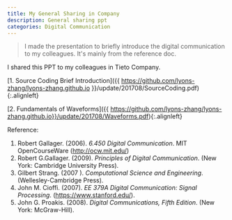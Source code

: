 ```yaml
---
title: My General Sharing in Company
description: General sharing ppt
categories: Digital Communication
---
```


>  I made the presentation to briefly introduce the digital communication to my colleagues. It's mainly from the reference doc.   
  
  
I shared this PPT to my colleagues in Tieto Company.  

 
[1. Source Coding Brief Introduction]({{ https://github.com/lyons-zhang/lyons-zhang.github.io }}/update/201708/SourceCoding.pdf){:.alignleft}   
 
[2. Fundamentals of Waveforms]({{ https://github.com/lyons-zhang/lyons-zhang.github.io}}/update/201708/Waveforms.pdf){:.alignleft}   

    

Reference:  
1. Robert Gallager. (2006). *6.450 Digital Communication*. MIT OpenCourseWare (http://ocw.mit.edu/)
2. Robert G.Gallager. (2009). *Principles of Digital Communication*. (New York: Cambridge University Press).  
3. Gilbert Strang. (2007 ). *Computational Science and Engineering*. (Wellesley-Cambridge Press).
4. John M. Cioffi. (2007). *EE 379A Digital Communication: Signal Processing*. (https://www.stanford.edu/).
5. John G. Proakis. (2008). *Digital Communications, Fifth Edition*. (New York: McGraw-Hill).